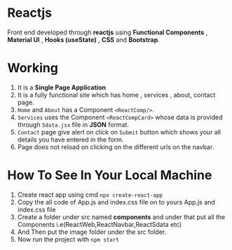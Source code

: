 # Reactjs
Front end developed through **reactjs** using **Functional Components** , **Material UI** , **Hooks (useState)** , **CSS** and **Bootstrap**.
# Working
1. It is a **Single Page Application**
2. It is a fully functional site which has home , services , about, contact page.
3. `Home` and `About` has a Component `<ReactComp/>`.
4. `Services` uses the Component `<ReactCompCard>` whose data is provided through `Sdata.jsx` file in **JSON** format.
5. `Contact` page give alert on click on `Submit` button which shows your all details you have entered in the form.
6.  Page does not reload on clicking on the different urls on the navbar. 
# How To See In Your Local Machine
1. Create react app using cmd `npx create-react-app`
2. Copy the all code of App.js and index.css file on to yours App.js and index.css file
3. Create a folder under src named **components** and under that put all the Components i.e(ReactWeb,ReactNavbar,ReactSdata etc)
4. And Then put the image folder under the src folder.
6. Now run the project with `npm start`
